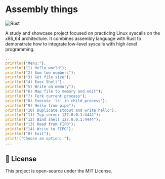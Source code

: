 # Assembly things

![Rust](https://img.shields.io/badge/rust-%23000000.svg?style=for-the-badge&logo=rust&logoColor=white)

A study and showcase project focused on practicing Linux syscalls on the x86_64 architecture. It combines assembly language with Rust to demonstrate how to integrate low-level syscalls with high-level programming. 

```rust
...
println!("Menu:");
println!("1) Hello world");
println!("2) Sum two numbers");
println!("3) Get file size");
println!("4) Exec Shell");
println!("5) Write on memory");
println!("6) Map file to memory and edit");
println!("7) Fork current process");
println!("8) Execute 'ls' in child process");
println!("9) Hello from pipe");
println!("10) Duplicate stdout and write hello");
println!("11) Tcp server 127.0.0.1:4444");
println!("12) Bind shell 127.0.0.1:4444");
println!("13) Read from FIFO");
println!("14) Write to FIFO");
println!("0) Exit");
print!("Choose an option: ");
...
```
## 📝 License

This project is open-source under the MIT License.
